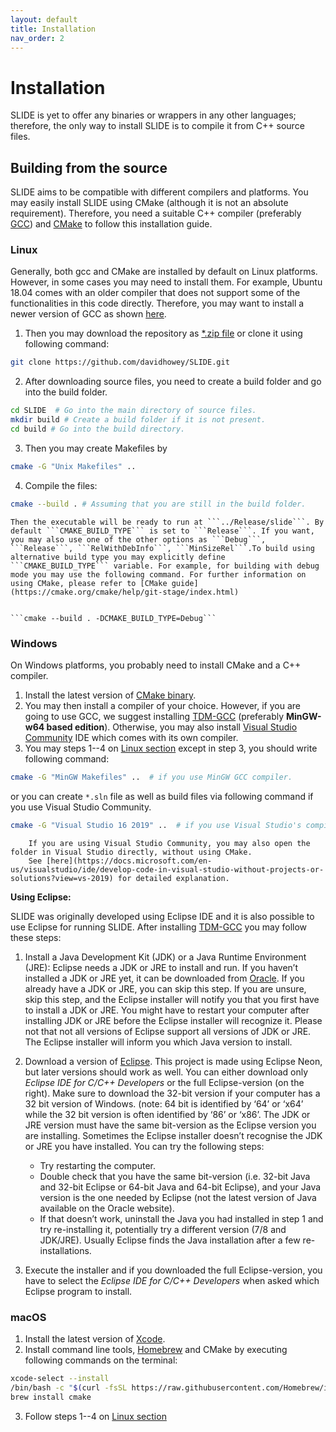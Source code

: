 ```yaml
---
layout: default
title: Installation
nav_order: 2
---
```


# Installation

SLIDE is yet to offer any binaries or wrappers in any other languages; therefore, the only way to install SLIDE is to compile it from C++ source files. 

## Building from the source

SLIDE aims to be compatible with different compilers and platforms. You may easily install SLIDE using CMake (although it is not an absolute requirement). Therefore, you need a suitable C++ compiler (preferably [GCC](https://gcc.gnu.org/)) and [CMake](https://cmake.org/) to follow this installation guide.   


### Linux

Generally, both gcc and CMake are installed by default on Linux platforms. However, in some cases you may need to install them. For example, Ubuntu 18.04 comes with an older compiler that does not support some of the functionalities in this code directly. Therefore, you may want to install a newer version of GCC as shown [here](https://linuxize.com/post/how-to-install-gcc-compiler-on-ubuntu-18-04/). 

1. Then you may download the repository as [*.zip file](https://github.com/davidhowey/SLIDE/archive/refs/heads/master.zip) or clone it using following command: 
```bash
git clone https://github.com/davidhowey/SLIDE.git
```
2. After downloading source files, you need to create a build folder and go into the build folder.
```bash
cd SLIDE  # Go into the main directory of source files.
mkdir build # Create a build folder if it is not present.
cd build # Go into the build directory. 
```
3. Then you may create Makefiles by 
```bash
cmake -G "Unix Makefiles" .. 
```
4. Compile the files:
```bash
cmake --build . # Assuming that you are still in the build folder. 
```

```note
Then the executable will be ready to run at ```../Release/slide```. By default ```CMAKE_BUILD_TYPE``` is set to ```Release```. If you want, you may also use one of the other options as ```Debug```, ```Release```, ```RelWithDebInfo```, ```MinSizeRel```.To build using alternative build type you may explicitly define ```CMAKE_BUILD_TYPE``` variable. For example, for building with debug mode you may use the following command. For further information on using CMake, please refer to [CMake guide](https://cmake.org/cmake/help/git-stage/index.html)  


```cmake --build . -DCMAKE_BUILD_TYPE=Debug```
```


### Windows

On Windows platforms, you probably need to install CMake and a C++ compiler. 

1. Install the latest version of [CMake binary](https://cmake.org/download/#latest).
2. You may then install a compiler of your choice. However, if you are going to use GCC, we suggest installing [TDM-GCC](https://jmeubank.github.io/tdm-gcc/download/) (preferably **MinGW-w64 based edition**). Otherwise, you may also install [Visual Studio Community](https://visualstudio.microsoft.com/vs/community/) IDE which comes with its own compiler.
3. You may steps 1--4 on [Linux section](#linux) except in step 3, you should write following command: 
```bash
cmake -G "MinGW Makefiles" ..  # if you use MinGW GCC compiler.
```
or you can create ```*.sln``` file as well as build files via following command if you use Visual Studio Community. 
```bash
cmake -G "Visual Studio 16 2019" ..  # if you use Visual Studio's compiler.
```

```note
    If you are using Visual Studio Community, you may also open the folder in Visual Studio directly, without using CMake. 
    See [here](https://docs.microsoft.com/en-us/visualstudio/ide/develop-code-in-visual-studio-without-projects-or-solutions?view=vs-2019) for detailed explanation.
```


**Using Eclipse:**


SLIDE was originally developed using Eclipse IDE and it is also possible to use Eclipse for running SLIDE. After installing [TDM-GCC](https://jmeubank.github.io/tdm-gcc/download/) you may follow these steps: 

1. Install a Java Development Kit (JDK) or a Java Runtime Environment (JRE): Eclipse needs a JDK or JRE to install and run. If you haven’t installed a JDK or JRE yet, it can be downloaded from [Oracle](http://www.oracle.com/technetwork/java/javase/downloads/jdk8-downloads-2133151.html). If you already have a JDK or JRE, you can skip this step. If you are unsure, skip this step, and the Eclipse installer will notify you that you first have to install a JDK or JRE. You might have to restart your computer after installing JDK or JRE before the Eclipse installer will recognize it. Please not that not all versions of Eclipse support all versions of JDK or JRE. The Eclipse installer will inform you which Java version to install.

2. Download a version of [Eclipse](https://www.eclipse.org/downloads/packages/). This project is made using Eclipse Neon, but later versions should work as well. You can either download only *Eclipse IDE for C/C++ Developers* or the full Eclipse-version (on the right).  Make sure to download the 32-bit version if your computer has a 32 bit version of Windows. (note: 64 bit is identified by ‘64’ or ‘x64’ while the 32 bit version is often identified by ‘86’ or ‘x86’. 
   The JDK or JRE version must have the same bit-version as the Eclipse version you are installing. Sometimes the Eclipse installer doesn’t recognise the JDK or JRE you have installed. You can try the following steps:
    - Try restarting the computer.
    - Double check that you have the same bit-version (i.e. 32-bit Java and 32-bit Eclipse or 64-bit Java and 64-bit Eclipse), 
    and your Java version is the one needed by Eclipse (not the latest version of Java available on the Oracle website).
    - If that doesn’t work, uninstall the Java you had installed in step 1 and try re-installing it, potentially try a different version (7/8 and JDK/JRE). 
    Usually Eclipse finds the Java installation after a few re-installations.

3. Execute the installer and if you downloaded the full Eclipse-version, you have to select the *Eclipse IDE for C/C++ Developers* when asked which Eclipse program to install.

<!--- // COMMENT out
To check afterwards whether a 32 or 64 bit version is installed, open Task Manager and find the Eclipse process (in the tab ‘Processes’). If the process is called ‘eclipse.exe’, it is the 64-bit. 
If it is called ‘eclipse.exe *32’ it is a 32-bit version. can be observed from Task manager (ctrl-shift-esc). In case it is the 32 bit version, behind ‘eclipse.exe’ is written ‘(32 bit)’

 When you run Eclipse, it will ask you to ‘select a directory as a workspace’. This directory will be the folder where all your C++ projects are stored, so choose an empty folder you can easily find back.
-->

### macOS

1. Install the latest version of [Xcode](https://developer.apple.com/support/xcode/).
2. Install command line tools, [Homebrew](https://brew.sh/) and CMake by executing following commands on the terminal: 
```bash
xcode-select --install
/bin/bash -c "$(curl -fsSL https://raw.githubusercontent.com/Homebrew/install/HEAD/install.sh)"
brew install cmake
```
3. Follow steps 1--4 on [Linux section](#linux)